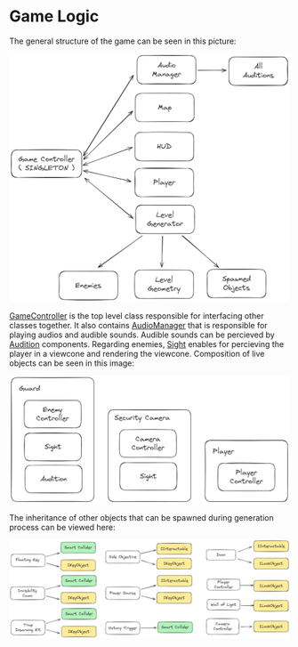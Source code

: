 # Game Logic

The general structure of the game can be seen in this picture: 

![](../../../img/game_structure.png)

[GameController](./GameController.cs) is the top level class responsible for interfacing other classes together. It also contains [AudioManager](./AudioManager.cs) that is responsible for playing audios and audible sounds. Audible sounds can be percieved by [Audition](./Enemies/Audition.cs) components. Regarding enemies, [Sight](./Enemies/Sight.cs) enables for percieving the player in a viewcone and rendering the viewcone. Composition of live objects can be seen in this image:

![](../../../img/game_live_objects.png)

The inheritance of other objects that can be spawned during generation process can be viewed here: 

![](../../../img/game_objects.png)